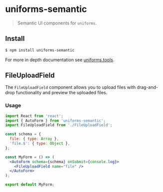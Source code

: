 # uniforms-semantic

> Semantic UI components for `uniforms`.

## Install

```sh
$ npm install uniforms-semantic
```

For more in depth documentation see [uniforms.tools](https://uniforms.tools).

## FileUploadField

The `FileUploadField` component allows you to upload files with drag-and-drop functionality and preview the uploaded files.

### Usage

```jsx
import React from 'react';
import { AutoForm } from 'uniforms-semantic';
import FileUploadField from './FileUploadField';

const schema = {
  file: { type: Array },
  'file.$': { type: Object },
};

const MyForm = () => (
  <AutoForm schema={schema} onSubmit={console.log}>
    <FileUploadField name="file" />
  </AutoForm>
);

export default MyForm;
```
